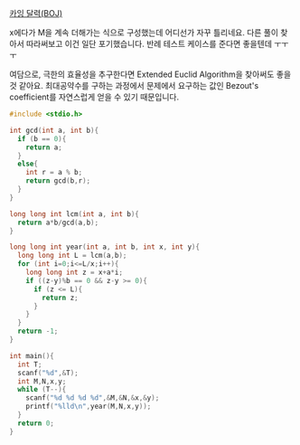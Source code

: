 [카잉 달력(BOJ)](https://www.acmicpc.net/problem/6064)

x에다가 M을 계속 더해가는 식으로 구성했는데 어디선가 자꾸 틀리네요. 다른 풀이 찾아서 따라써보고 이건 일단 포기했습니다. 반례 테스트 케이스를 준다면 좋을텐데 ㅜㅜㅜ

여담으로, 극한의 효율성을 추구한다면 Extended Euclid Algorithm을 찾아써도 좋을 것 같아요. 최대공약수를 구하는 과정에서 문제에서 요구하는 값인 Bezout's coefficient를 자연스럽게 얻을 수 있기 때문입니다.

```c++
#include <stdio.h>

int gcd(int a, int b){
  if (b == 0){
    return a;
  }
  else{
    int r = a % b;
    return gcd(b,r);
  }
}

long long int lcm(int a, int b){
  return a*b/gcd(a,b);
}

long long int year(int a, int b, int x, int y){
  long long int L = lcm(a,b);
  for (int i=0;i<=L/x;i++){
    long long int z = x+a*i;
    if ((z-y)%b == 0 && z-y >= 0){
      if (z <= L){
        return z;
      }
    }
  }
  return -1;
}

int main(){
  int T;
  scanf("%d",&T);
  int M,N,x,y;
  while (T--){
    scanf("%d %d %d %d",&M,&N,&x,&y);
    printf("%lld\n",year(M,N,x,y));
  }
  return 0;
}

```
